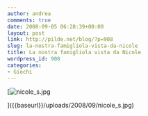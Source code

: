 ```yaml
---
author: andrea
comments: true
date: 2008-09-05 06:28:39+00:00
layout: post
link: http://pilde.net/blog/?p=908
slug: la-nostra-famigliola-vista-da-nicole
title: La nostra famigliola vista da Nicole
wordpress_id: 908
categories:
- Giochi
---
```


[![nicole_s.jpg]({{baseurl}}/uploads/2008/09/nicole_s.jpg)


]({{baseurl}}/uploads/2008/09/nicole_s.jpg)




